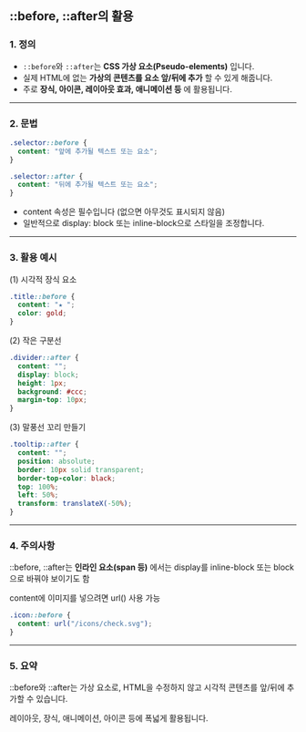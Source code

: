 ## ::before, ::after의 활용

### 1. 정의

- `::before`와 `::after`는 **CSS 가상 요소(Pseudo-elements)** 입니다.
- 실제 HTML에 없는 **가상의 콘텐츠를 요소 앞/뒤에 추가** 할 수 있게 해줍니다.
- 주로 **장식, 아이콘, 레이아웃 효과, 애니메이션 등** 에 활용됩니다.

---

### 2. 문법

```css
.selector::before {
  content: "앞에 추가될 텍스트 또는 요소";
}

.selector::after {
  content: "뒤에 추가될 텍스트 또는 요소";
}
```

- content 속성은 필수입니다 (없으면 아무것도 표시되지 않음)
- 일반적으로 display: block 또는 inline-block으로 스타일을 조정합니다.

---

### 3. 활용 예시

(1) 시각적 장식 요소

```css
.title::before {
  content: "★ ";
  color: gold;
}
```

(2) 작은 구분선

```css
.divider::after {
  content: "";
  display: block;
  height: 1px;
  background: #ccc;
  margin-top: 10px;
}
```

(3) 말풍선 꼬리 만들기

```css
.tooltip::after {
  content: "";
  position: absolute;
  border: 10px solid transparent;
  border-top-color: black;
  top: 100%;
  left: 50%;
  transform: translateX(-50%);
}
```

---

### 4. 주의사항

::before, ::after는 **인라인 요소(span 등)** 에서는
display를 inline-block 또는 block으로 바꿔야 보이기도 함

content에 이미지를 넣으려면 url() 사용 가능

```css
.icon::before {
  content: url("/icons/check.svg");
}
```

---

### 5. 요약

::before와 ::after는 가상 요소로,
HTML을 수정하지 않고 시각적 콘텐츠를 앞/뒤에 추가할 수 있습니다.

레이아웃, 장식, 애니메이션, 아이콘 등에 폭넓게 활용됩니다.
